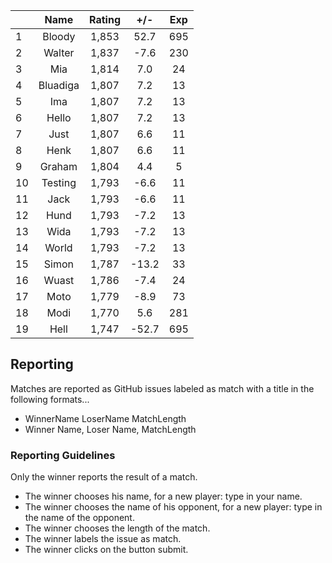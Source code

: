 | |Name|Rating|+/-|Exp|
|-|:--:|:----:|:-:|:-:|
|1|Bloody|1,853|52.7|695|
|2|Walter|1,837|-7.6|230|
|3|Mia|1,814|7.0|24|
|4|Bluadiga|1,807|7.2|13|
|5|Ima|1,807|7.2|13|
|6|Hello|1,807|7.2|13|
|7|Just|1,807|6.6|11|
|8|Henk|1,807|6.6|11|
|9|Graham|1,804|4.4|5|
|10|Testing|1,793|-6.6|11|
|11|Jack|1,793|-6.6|11|
|12|Hund|1,793|-7.2|13|
|13|Wida|1,793|-7.2|13|
|14|World|1,793|-7.2|13|
|15|Simon|1,787|-13.2|33|
|16|Wuast|1,786|-7.4|24|
|17|Moto|1,779|-8.9|73|
|18|Modi|1,770|5.6|281|
|19|Hell|1,747|-52.7|695|

## Reporting

Matches are reported as GitHub issues labeled as match with a title in the following formats...

- WinnerName LoserName MatchLength
- Winner Name, Loser Name, MatchLength

### Reporting Guidelines

Only the winner reports the result of a match.

- The winner chooses his name, for a new player: type in your name.
- The winner chooses the name of his opponent, for a new player: type in the name of the opponent.
- The winner chooses the length of the match.
- The winner labels the issue as match.
- The winner clicks on the button submit.
